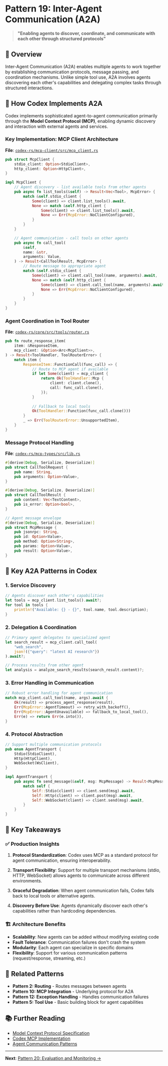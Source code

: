 # Pattern 19: Inter-Agent Communication (A2A)

> **"Enabling agents to discover, coordinate, and communicate with each other through structured protocols"**

## 📖 Overview

Inter-Agent Communication (A2A) enables multiple agents to work together by establishing communication protocols, message passing, and coordination mechanisms. Unlike simple tool use, A2A involves agents discovering each other's capabilities and delegating complex tasks through structured interactions.

## 🎯 How Codex Implements A2A

Codex implements sophisticated agent-to-agent communication primarily through the **Model Context Protocol (MCP)**, enabling dynamic discovery and interaction with external agents and services.

### Key Implementation: MCP Client Architecture

**File**: [`codex-rs/mcp-client/src/mcp_client.rs`](https://github.com/openai/codex/blob/main/codex-rs/mcp-client/src/mcp_client.rs)

```rust
pub struct McpClient {
    stdio_client: Option<StdioClient>,
    http_client: Option<HttpClient>,
}

impl McpClient {
    // Agent discovery - list available tools from other agents
    pub async fn list_tools(&self) -> Result<Vec<Tool>, McpError> {
        match &self.stdio_client {
            Some(client) => client.list_tools().await,
            None => match &self.http_client {
                Some(client) => client.list_tools().await,
                None => Err(McpError::NoClientConfigured),
            }
        }
    }

    // Agent communication - call tools on other agents
    pub async fn call_tool(
        &self,
        name: &str,
        arguments: Value,
    ) -> Result<CallToolResult, McpError> {
        // Route message to appropriate agent
        match &self.stdio_client {
            Some(client) => client.call_tool(name, arguments).await,
            None => match &self.http_client {
                Some(client) => client.call_tool(name, arguments).await,
                None => Err(McpError::NoClientConfigured),
            }
        }
    }
}
```

### Agent Coordination in Tool Router

**File**: [`codex-rs/core/src/tools/router.rs`](https://github.com/openai/codex/blob/main/codex-rs/core/src/tools/router.rs)

```rust
pub fn route_response_item(
    item: &ResponseItem,
    mcp_client: &Option<Arc<McpClient>>,
) -> Result<ToolHandler, ToolRouterError> {
    match item {
        ResponseItem::FunctionCall(func_call) => {
            // Route to MCP agent if available
            if let Some(client) = mcp_client {
                return Ok(ToolHandler::Mcp {
                    client: client.clone(),
                    call: func_call.clone(),
                });
            }
            
            // Fallback to local tools
            Ok(ToolHandler::Function(func_call.clone()))
        }
        _ => Err(ToolRouterError::UnsupportedItem),
    }
}
```

### Message Protocol Handling

**File**: [`codex-rs/mcp-types/src/lib.rs`](https://github.com/openai/codex/blob/main/codex-rs/mcp-types/src/lib.rs)

```rust
#[derive(Debug, Serialize, Deserialize)]
pub struct CallToolRequest {
    pub name: String,
    pub arguments: Option<Value>,
}

#[derive(Debug, Serialize, Deserialize)]
pub struct CallToolResult {
    pub content: Vec<TextContent>,
    pub is_error: Option<bool>,
}

// Agent message envelope
#[derive(Debug, Serialize, Deserialize)]
pub struct McpMessage {
    pub jsonrpc: String,
    pub id: Option<Value>,
    pub method: Option<String>,
    pub params: Option<Value>,
    pub result: Option<Value>,
}
```

## 🔑 Key A2A Patterns in Codex

### 1. **Service Discovery**
```rust
// Agents discover each other's capabilities
let tools = mcp_client.list_tools().await?;
for tool in tools {
    println!("Available: {} - {}", tool.name, tool.description);
}
```

### 2. **Delegation & Coordination**
```rust
// Primary agent delegates to specialized agent
let search_result = mcp_client.call_tool(
    "web_search",
    json!({"query": "latest AI research"})
).await?;

// Process results from other agent
let analysis = analyze_search_results(search_result.content)?;
```

### 3. **Error Handling in Communication**
```rust
// Robust error handling for agent communication
match mcp_client.call_tool(name, args).await {
    Ok(result) => process_agent_response(result),
    Err(McpError::AgentTimeout) => retry_with_backoff(),
    Err(McpError::AgentUnavailable) => fallback_to_local_tool(),
    Err(e) => return Err(e.into()),
}
```

### 4. **Protocol Abstraction**
```rust
// Support multiple communication protocols
pub enum AgentTransport {
    Stdio(StdioClient),
    Http(HttpClient),
    WebSocket(WsClient),
}

impl AgentTransport {
    pub async fn send_message(&self, msg: McpMessage) -> Result<McpMessage> {
        match self {
            Self::Stdio(client) => client.send(msg).await,
            Self::Http(client) => client.post(msg).await,
            Self::WebSocket(client) => client.send(msg).await,
        }
    }
}
```

## 🎯 Key Takeaways

### ✅ **Production Insights**

1. **Protocol Standardization**: Codex uses MCP as a standard protocol for agent communication, ensuring interoperability.

2. **Transport Flexibility**: Support for multiple transport mechanisms (stdio, HTTP, WebSocket) allows agents to communicate across different environments.

3. **Graceful Degradation**: When agent communication fails, Codex falls back to local tools or alternative agents.

4. **Discovery Before Use**: Agents dynamically discover each other's capabilities rather than hardcoding dependencies.

### 🏗️ **Architecture Benefits**

- **Scalability**: New agents can be added without modifying existing code
- **Fault Tolerance**: Communication failures don't crash the system
- **Modularity**: Each agent can specialize in specific domains
- **Flexibility**: Support for various communication patterns (request/response, streaming, etc.)

## 🔗 Related Patterns

- **Pattern 2: Routing** - Routes messages between agents
- **Pattern 10: MCP Integration** - Underlying protocol for A2A
- **Pattern 12: Exception Handling** - Handles communication failures
- **Pattern 5: Tool Use** - Basic building block for agent capabilities

## 📚 Further Reading

- [Model Context Protocol Specification](https://modelcontextprotocol.io/)
- [Codex MCP Implementation](https://github.com/openai/codex/tree/main/codex-rs/mcp-client)
- [Agent Communication Patterns](https://en.wikipedia.org/wiki/Agent_communication_language)

---

**Next**: [Pattern 20: Evaluation and Monitoring →](../20-evaluation-monitoring/README.md)
